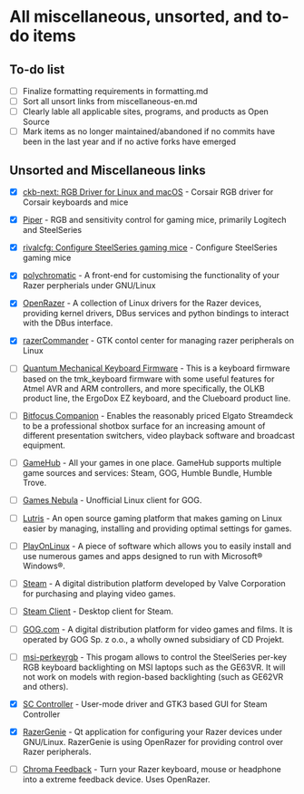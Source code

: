 # All miscellaneous, unsorted, and to-do items

## To-do list

- [ ] Finalize formatting requirements in formatting.md
- [ ] Sort all unsort links from miscellaneous-en.md
- [ ] Clearly lable all applicable sites, programs, and products as Open Source
- [ ] Mark items as no longer maintained/abandoned if no commits have been in the last year and if no active forks have emerged 

## Unsorted and Miscellaneous links

- [x] [ckb-next: RGB Driver for Linux and macOS](https://github.com/ckb-next/ckb-next) - Corsair RGB driver for Corsair keyboards and mice

- [x] [Piper](https://github.com/libratbag/piper) - RGB and sensitivity control for gaming mice, primarily Logitech and SteelSeries

- [x] [rivalcfg: Configure SteelSeries gaming mice](https://github.com/flozz/rivalcfg#rivalcfg-configure-steelseries-gaming-mice) - Configure SteelSeries gaming mice

- [x] [polychromatic](https://github.com/polychromatic/polychromatic) - A front-end for customising the functionality of your Razer perpherials under GNU/Linux

- [x] [OpenRazer](https://github.com/openrazer/openrazer) - A collection of Linux drivers for the Razer devices, providing kernel drivers, DBus services and python bindings to interact with the DBus interface.

- [x] [razerCommander](https://github.com/GabMus/razerCommander) - GTK contol center for managing razer peripherals on Linux

- [ ] [Quantum Mechanical Keyboard Firmware](https://github.com/qmk/qmk_firmware) - This is a keyboard firmware based on the tmk_keyboard firmware with some useful features for Atmel AVR and ARM controllers, and more specifically, the OLKB product line, the ErgoDox EZ keyboard, and the Clueboard product line.

- [ ] [Bitfocus Companion](https://github.com/bitfocus/companion) - Enables the reasonably priced Elgato Streamdeck to be a professional shotbox surface for an increasing amount of different presentation switchers, video playback software and broadcast equipment.

- [ ] [GameHub](https://github.com/tkashkin/GameHub) - All your games in one place. GameHub supports multiple game sources and services: Steam, GOG, Humble Bundle, Humble Trove.

- [ ] [Games Nebula](https://github.com/yancharkin/games_nebula) - Unofficial Linux client for GOG.

- [ ] [Lutris](https://github.com/lutris/lutris) - An open source gaming platform that makes gaming on Linux easier by managing, installing and providing optimal settings for games.

- [ ] [PlayOnLinux](https://www.playonlinux.com/en/) - A piece of software which allows you to easily install and use numerous games and apps designed to run with Microsoft® Windows®.

- [ ] [Steam](https://store.steampowered.com/) -  A digital distribution platform developed by Valve Corporation for purchasing and playing video games.

- [ ] [Steam Client](https://store.steampowered.com/about/) - Desktop client for Steam. 

- [ ] [GOG.com](https://www.gog.com/) - A digital distribution platform for video games and films. It is operated by GOG Sp. z o.o., a wholly owned subsidiary of CD Projekt.

- [ ] [msi-perkeyrgb](https://github.com/Askannz/msi-perkeyrgb) - This progam allows to control the SteelSeries per-key RGB keyboard backlighting on MSI laptops such as the GE63VR. It will not work on models with region-based backlighting (such as GE62VR and others).

- [x] [SC Controller](https://github.com/kozec/sc-controller) - User-mode driver and GTK3 based GUI for Steam Controller

- [x] [RazerGenie](https://github.com/z3ntu/RazerGenie) - Qt application for configuring your Razer devices under GNU/Linux. RazerGenie is using OpenRazer for providing control over Razer peripherals.

- [ ] [Chroma Feedback](https://github.com/redaxmedia/chroma-feedback) - Turn your Razer keyboard, mouse or headphone into a extreme feedback device. Uses OpenRazer.